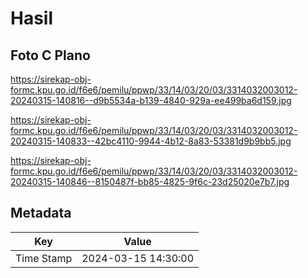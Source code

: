 # Hasil

## Foto C Plano

https://sirekap-obj-formc.kpu.go.id/f6e6/pemilu/ppwp/33/14/03/20/03/3314032003012-20240315-140816--d9b5534a-b139-4840-929a-ee499ba6d159.jpg

https://sirekap-obj-formc.kpu.go.id/f6e6/pemilu/ppwp/33/14/03/20/03/3314032003012-20240315-140833--42bc4110-9944-4b12-8a83-53381d9b9bb5.jpg

https://sirekap-obj-formc.kpu.go.id/f6e6/pemilu/ppwp/33/14/03/20/03/3314032003012-20240315-140846--8150487f-bb85-4825-9f6c-23d25020e7b7.jpg


## Metadata

| Key        | Value               |
| ---------- | ------------------- |
| Time Stamp | 2024-03-15 14:30:00 |



